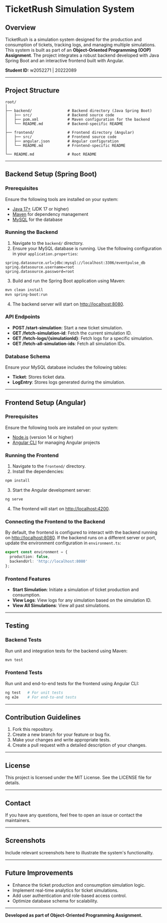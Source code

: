 
# TicketRush Simulation System

## Overview
TicketRush is a simulation system designed for the production and consumption of tickets, tracking logs, and managing multiple simulations. This system is built as part of an **Object-Oriented Programming (OOP) Assignment**. The project integrates a robust backend developed with Java Spring Boot and an interactive frontend built with Angular.

**Student ID:** w2052271 | 20222089

---

## Project Structure

```plaintext
root/
│
├── backend/                # Backend directory (Java Spring Boot)
│   ├── src/                # Backend source code
│   ├── pom.xml             # Maven configuration for the backend
│   └── README.md           # Backend-specific README
│
├── frontend/               # Frontend directory (Angular)
│   ├── src/                # Frontend source code
│   ├── angular.json        # Angular configuration
│   └── README.md           # Frontend-specific README
│
└── README.md               # Root README
```

---

## Backend Setup (Spring Boot)

### Prerequisites
Ensure the following tools are installed on your system:
- [Java 17+](https://openjdk.java.net/) (JDK 17 or higher)
- [Maven](https://maven.apache.org/) for dependency management
- [MySQL](https://www.mysql.com/) for the database

### Running the Backend
1. Navigate to the `backend/` directory.
2. Ensure your MySQL database is running. Use the following configuration in your `application.properties`:

```properties
spring.datasource.url=jdbc:mysql://localhost:3306/eventpulse_db
spring.datasource.username=root
spring.datasource.password=root
```

3. Build and run the Spring Boot application using Maven:

```bash
mvn clean install
mvn spring-boot:run
```

4. The backend server will start on [http://localhost:8080](http://localhost:8080).

### API Endpoints
- **POST /start-simulation**: Start a new ticket simulation.
- **GET /fetch-simulation-id**: Fetch the current simulation ID.
- **GET /fetch-logs/{simulationId}**: Fetch logs for a specific simulation.
- **GET /fetch-all-simulation-ids**: Fetch all simulation IDs.

### Database Schema
Ensure your MySQL database includes the following tables:
- **Ticket**: Stores ticket data.
- **LogEntry**: Stores logs generated during the simulation.

---

## Frontend Setup (Angular)

### Prerequisites
Ensure the following tools are installed on your system:
- [Node.js](https://nodejs.org/) (version 14 or higher)
- [Angular CLI](https://angular.io/cli) for managing Angular projects

### Running the Frontend
1. Navigate to the `frontend/` directory.
2. Install the dependencies:
```bash
npm install
```

3. Start the Angular development server:
```bash
ng serve
```

4. The frontend will start on [http://localhost:4200](http://localhost:4200).

### Connecting the Frontend to the Backend
By default, the frontend is configured to interact with the backend running on [http://localhost:8080](http://localhost:8080). If the backend runs on a different server or port, update the environment configuration in `environment.ts`:

```typescript
export const environment = {
  production: false,
  backendUrl: 'http://localhost:8080'
};
```

### Frontend Features
- **Start Simulation**: Initiate a simulation of ticket production and consumption.
- **View Logs**: View logs for any simulation based on the simulation ID.
- **View All Simulations**: View all past simulations.

---

## Testing

### Backend Tests
Run unit and integration tests for the backend using Maven:

```bash
mvn test
```

### Frontend Tests
Run unit and end-to-end tests for the frontend using Angular CLI:

```bash
ng test   # For unit tests
ng e2e    # For end-to-end tests
```

---

## Contribution Guidelines
1. Fork this repository.
2. Create a new branch for your feature or bug fix.
3. Make your changes and write appropriate tests.
4. Create a pull request with a detailed description of your changes.

---

## License
This project is licensed under the MIT License. See the LICENSE file for details.

---

## Contact
If you have any questions, feel free to open an issue or contact the maintainers.

---

## Screenshots
Include relevant screenshots here to illustrate the system's functionality.

---

## Future Improvements
- Enhance the ticket production and consumption simulation logic.
- Implement real-time analytics for ticket simulations.
- Add user authentication and role-based access control.
- Optimize database schema for scalability.

---

**Developed as part of Object-Oriented Programming Assignment.**
